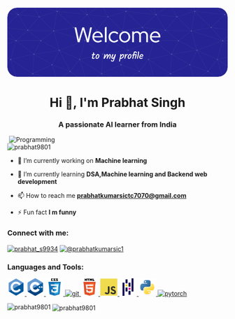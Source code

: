 ![logo](https://github.com/Prabhat9801/Prabhat9801/blob/main/github-header-image%20(2).png)
<h1 align="center">Hi 👋, I'm Prabhat Singh</h1>
<h3 align="center">A passionate AI learner from India</h3>
<img align="right" alt="Programming" width="500" src="![image](https://github.com/Prabhat9801/Prabhat9801/assets/147770486/308d1f68-f1f2-4b8b-9aae-db191473f365)">

<p align="left"> <img src="https://komarev.com/ghpvc/?username=prabhat9801&label=Profile%20views&color=0e75b6&style=flat" alt="prabhat9801" /> </p>

- 🔭 I’m currently working on **Machine learning**

- 🌱 I’m currently learning **DSA,Machine learning and Backend web development**

- 📫 How to reach me **prabhatkumarsictc7070@gmail.com**

- ⚡ Fun fact **I m funny**

<h3 align="left">Connect with me:</h3>
<p align="left">
<a href="https://instagram.com/prabhat_s9934" target="blank"><img align="center" src="https://raw.githubusercontent.com/rahuldkjain/github-profile-readme-generator/master/src/images/icons/Social/instagram.svg" alt="prabhat_s9934" height="30" width="40" /></a>
<a href="https://www.hackerrank.com/@prabhatkumarsic1" target="blank"><img align="center" src="https://raw.githubusercontent.com/rahuldkjain/github-profile-readme-generator/master/src/images/icons/Social/hackerrank.svg" alt="@prabhatkumarsic1" height="30" width="40" /></a>
</p>

<h3 align="left">Languages and Tools:</h3>
<p align="left"> <a href="https://www.cprogramming.com/" target="_blank" rel="noreferrer"> <img src="https://raw.githubusercontent.com/devicons/devicon/master/icons/c/c-original.svg" alt="c" width="40" height="40"/> </a> <a href="https://www.w3schools.com/cpp/" target="_blank" rel="noreferrer"> <img src="https://raw.githubusercontent.com/devicons/devicon/master/icons/cplusplus/cplusplus-original.svg" alt="cplusplus" width="40" height="40"/> </a> <a href="https://www.w3schools.com/css/" target="_blank" rel="noreferrer"> <img src="https://raw.githubusercontent.com/devicons/devicon/master/icons/css3/css3-original-wordmark.svg" alt="css3" width="40" height="40"/> </a> <a href="https://git-scm.com/" target="_blank" rel="noreferrer"> <img src="https://www.vectorlogo.zone/logos/git-scm/git-scm-icon.svg" alt="git" width="40" height="40"/> </a> <a href="https://www.w3.org/html/" target="_blank" rel="noreferrer"> <img src="https://raw.githubusercontent.com/devicons/devicon/master/icons/html5/html5-original-wordmark.svg" alt="html5" width="40" height="40"/> </a> <a href="https://developer.mozilla.org/en-US/docs/Web/JavaScript" target="_blank" rel="noreferrer"> <img src="https://raw.githubusercontent.com/devicons/devicon/master/icons/javascript/javascript-original.svg" alt="javascript" width="40" height="40"/> </a> <a href="https://pandas.pydata.org/" target="_blank" rel="noreferrer"> <img src="https://raw.githubusercontent.com/devicons/devicon/2ae2a900d2f041da66e950e4d48052658d850630/icons/pandas/pandas-original.svg" alt="pandas" width="40" height="40"/> </a> <a href="https://www.python.org" target="_blank" rel="noreferrer"> <img src="https://raw.githubusercontent.com/devicons/devicon/master/icons/python/python-original.svg" alt="python" width="40" height="40"/> </a> <a href="https://pytorch.org/" target="_blank" rel="noreferrer"> <img src="https://www.vectorlogo.zone/logos/pytorch/pytorch-icon.svg" alt="pytorch" width="40" height="40"/> </a> </p>

<p><img align="left" src="https://github-readme-stats.vercel.app/api/top-langs?username=prabhat9801&show_icons=true&locale=en&layout=compact" alt="prabhat9801" /></p>

<p>&nbsp;<img align="center" src="https://github-readme-stats.vercel.app/api?username=prabhat9801&show_icons=true&locale=en" alt="prabhat9801" /></p>
